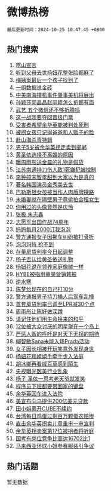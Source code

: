 # 微博热榜

`最后更新时间：2024-10-25 10:47:45 +0800`

## 热门搜索

1. [喀山宣言](https://m.weibo.cn/search?containerid=100103type%3D1%26t%3D10%26q%3D%23%E5%96%80%E5%B1%B1%E5%AE%A3%E8%A8%80%23&stream_entry_id=51&isnewpage=1&extparam=seat%3D1%26c_type%3D51%26stream_entry_id%3D51%26cate%3D10103%26q%3D%2523%25E5%2596%2580%25E5%25B1%25B1%25E5%25AE%25A3%25E8%25A8%2580%2523%26pos%3D0%26filter_type%3Drealtimehot%26dgr%3D0%26display_time%3D1729824464%26pre_seqid%3D172982446400701129443152)
1. [听到父母去世杨妞花整张脸都麻了](https://m.weibo.cn/search?containerid=100103type%3D1%26t%3D10%26q%3D%23%E5%90%AC%E5%88%B0%E7%88%B6%E6%AF%8D%E5%8E%BB%E4%B8%96%E6%9D%A8%E5%A6%9E%E8%8A%B1%E6%95%B4%E5%BC%A0%E8%84%B8%E9%83%BD%E9%BA%BB%E4%BA%86%23&stream_entry_id=31&isnewpage=1&extparam=seat%3D1%26c_type%3D31%26cate%3D5001%26pos%3D0%26band_rank%3D1%26lcate%3D5001%26realpos%3D1%26flag%3D1%26filter_type%3Drealtimehot%26stream_entry_id%3D31%26q%3D%2523%25E5%2590%25AC%25E5%2588%25B0%25E7%2588%25B6%25E6%25AF%258D%25E5%258E%25BB%25E4%25B8%2596%25E6%259D%25A8%25E5%25A6%259E%25E8%258A%25B1%25E6%2595%25B4%25E5%25BC%25A0%25E8%2584%25B8%25E9%2583%25BD%25E9%25BA%25BB%25E4%25BA%2586%2523%26dgr%3D0%26display_time%3D1729824464%26pre_seqid%3D172982446400701129443152)
1. [梅姨案最后一个孩子找到了](https://m.weibo.cn/search?containerid=100103type%3D1%26t%3D10%26q%3D%23%E6%A2%85%E5%A7%A8%E6%A1%88%E6%9C%80%E5%90%8E%E4%B8%80%E4%B8%AA%E5%AD%A9%E5%AD%90%E6%89%BE%E5%88%B0%E4%BA%86%23&stream_entry_id=31&isnewpage=1&extparam=seat%3D1%26c_type%3D31%26cate%3D5001%26pos%3D1%26band_rank%3D2%26lcate%3D5001%26realpos%3D2%26flag%3D1%26filter_type%3Drealtimehot%26stream_entry_id%3D31%26q%3D%2523%25E6%25A2%2585%25E5%25A7%25A8%25E6%25A1%2588%25E6%259C%2580%25E5%2590%258E%25E4%25B8%2580%25E4%25B8%25AA%25E5%25AD%25A9%25E5%25AD%2590%25E6%2589%25BE%25E5%2588%25B0%25E4%25BA%2586%2523%26dgr%3D0%26display_time%3D1729824464%26pre_seqid%3D172982446400701129443152)
1. [一组数据说金砖](https://m.weibo.cn/search?containerid=100103type%3D1%26t%3D10%26q%3D%23%E4%B8%80%E7%BB%84%E6%95%B0%E6%8D%AE%E8%AF%B4%E9%87%91%E7%A0%96%23&stream_entry_id=31&isnewpage=1&extparam=seat%3D1%26c_type%3D31%26cate%3D5001%26pos%3D2%26band_rank%3D3%26lcate%3D5001%26realpos%3D3%26flag%3D0%26filter_type%3Drealtimehot%26stream_entry_id%3D31%26q%3D%2523%25E4%25B8%2580%25E7%25BB%2584%25E6%2595%25B0%25E6%258D%25AE%25E8%25AF%25B4%25E9%2587%2591%25E7%25A0%2596%2523%26dgr%3D0%26display_time%3D1729824464%26pre_seqid%3D172982446400701129443152)
1. [中美南海撞机事件肇事美机将展出](https://m.weibo.cn/search?containerid=100103type%3D1%26t%3D10%26q%3D%23%E4%B8%AD%E7%BE%8E%E5%8D%97%E6%B5%B7%E6%92%9E%E6%9C%BA%E4%BA%8B%E4%BB%B6%E8%82%87%E4%BA%8B%E7%BE%8E%E6%9C%BA%E5%B0%86%E5%B1%95%E5%87%BA%23&stream_entry_id=31&isnewpage=1&extparam=seat%3D1%26c_type%3D31%26cate%3D5001%26pos%3D3%26band_rank%3D4%26lcate%3D5001%26realpos%3D4%26flag%3D1%26filter_type%3Drealtimehot%26stream_entry_id%3D31%26q%3D%2523%25E4%25B8%25AD%25E7%25BE%258E%25E5%258D%2597%25E6%25B5%25B7%25E6%2592%259E%25E6%259C%25BA%25E4%25BA%258B%25E4%25BB%25B6%25E8%2582%2587%25E4%25BA%258B%25E7%25BE%258E%25E6%259C%25BA%25E5%25B0%2586%25E5%25B1%2595%25E5%2587%25BA%2523%26dgr%3D0%26display_time%3D1729824464%26pre_seqid%3D172982446400701129443152)
1. [孙颖莎郭晶晶赵丽颖怎么折都有面](https://m.weibo.cn/search?containerid=100103type%3D1%26t%3D10%26q%3D%23%E5%AD%99%E9%A2%96%E8%8E%8E%E9%83%AD%E6%99%B6%E6%99%B6%E8%B5%B5%E4%B8%BD%E9%A2%96%E6%80%8E%E4%B9%88%E6%8A%98%E9%83%BD%E6%9C%89%E9%9D%A2%23&stream_entry_id=31&isnewpage=1&extparam=seat%3D1%26c_type%3D31%26cate%3D5001%26pos%3D4%26band_rank%3D5%26lcate%3D5001%26realpos%3D5%26flag%3D0%26filter_type%3Drealtimehot%26stream_entry_id%3D31%26q%3D%2523%25E5%25AD%2599%25E9%25A2%2596%25E8%258E%258E%25E9%2583%25AD%25E6%2599%25B6%25E6%2599%25B6%25E8%25B5%25B5%25E4%25B8%25BD%25E9%25A2%2596%25E6%2580%258E%25E4%25B9%2588%25E6%258A%2598%25E9%2583%25BD%25E6%259C%2589%25E9%259D%25A2%2523%26dgr%3D0%26display_time%3D1729824464%26pre_seqid%3D172982446400701129443152)
1. [武艺 五个微信还不够折腾吗](https://m.weibo.cn/search?containerid=100103type%3D1%26t%3D10%26q%3D%E6%AD%A6%E8%89%BA+%E4%BA%94%E4%B8%AA%E5%BE%AE%E4%BF%A1%E8%BF%98%E4%B8%8D%E5%A4%9F%E6%8A%98%E8%85%BE%E5%90%97&stream_entry_id=31&isnewpage=1&extparam=seat%3D1%26c_type%3D31%26cate%3D5001%26pos%3D5%26band_rank%3D6%26lcate%3D5001%26realpos%3D6%26flag%3D2%26filter_type%3Drealtimehot%26stream_entry_id%3D31%26q%3D%25E6%25AD%25A6%25E8%2589%25BA%2520%25E4%25BA%2594%25E4%25B8%25AA%25E5%25BE%25AE%25E4%25BF%25A1%25E8%25BF%2598%25E4%25B8%258D%25E5%25A4%259F%25E6%258A%2598%25E8%2585%25BE%25E5%2590%2597%26dgr%3D0%26display_time%3D1729824464%26pre_seqid%3D172982446400701129443152)
1. [这一战我要夺回晋级门票](https://m.weibo.cn/search?containerid=100103type%3D1%26t%3D10%26q%3D%23%E8%BF%99%E4%B8%80%E6%88%98%E6%88%91%E8%A6%81%E5%A4%BA%E5%9B%9E%E6%99%8B%E7%BA%A7%E9%97%A8%E7%A5%A8%23&stream_entry_id=31&isnewpage=1&extparam=seat%3D1%26c_type%3D31%26adid%3D260438%26cate%3D5001%26pos%3D6%26band_rank%3D7%26lcate%3D5001%26is_ad_pos%3D1%26stream_entry_id%3D31%26filter_type%3Drealtimehot%26q%3D%2523%25E8%25BF%2599%25E4%25B8%2580%25E6%2588%2598%25E6%2588%2591%25E8%25A6%2581%25E5%25A4%25BA%25E5%259B%259E%25E6%2599%258B%25E7%25BA%25A7%25E9%2597%25A8%25E7%25A5%25A8%2523%26dgr%3D0%26display_time%3D1729824464%26pre_seqid%3D172982446400701129443152)
1. [受害者希望余华英能被判处死刑](https://m.weibo.cn/search?containerid=100103type%3D1%26t%3D10%26q%3D%23%E5%8F%97%E5%AE%B3%E8%80%85%E5%B8%8C%E6%9C%9B%E4%BD%99%E5%8D%8E%E8%8B%B1%E8%83%BD%E8%A2%AB%E5%88%A4%E5%A4%84%E6%AD%BB%E5%88%91%23&stream_entry_id=31&isnewpage=1&extparam=seat%3D1%26c_type%3D31%26cate%3D5001%26pos%3D7%26band_rank%3D7%26lcate%3D5001%26realpos%3D7%26flag%3D1%26filter_type%3Drealtimehot%26stream_entry_id%3D31%26q%3D%2523%25E5%258F%2597%25E5%25AE%25B3%25E8%2580%2585%25E5%25B8%258C%25E6%259C%259B%25E4%25BD%2599%25E5%258D%258E%25E8%258B%25B1%25E8%2583%25BD%25E8%25A2%25AB%25E5%2588%25A4%25E5%25A4%2584%25E6%25AD%25BB%25E5%2588%2591%2523%26dgr%3D0%26display_time%3D1729824464%26pre_seqid%3D172982446400701129443152)
1. [被拐女孩只记得爸爸和人贩子的脸](https://m.weibo.cn/search?containerid=100103type%3D1%26t%3D10%26q%3D%23%E8%A2%AB%E6%8B%90%E5%A5%B3%E5%AD%A9%E5%8F%AA%E8%AE%B0%E5%BE%97%E7%88%B8%E7%88%B8%E5%92%8C%E4%BA%BA%E8%B4%A9%E5%AD%90%E7%9A%84%E8%84%B8%23&stream_entry_id=31&isnewpage=1&extparam=seat%3D1%26c_type%3D31%26cate%3D5001%26pos%3D8%26band_rank%3D8%26lcate%3D5001%26realpos%3D8%26flag%3D1%26filter_type%3Drealtimehot%26stream_entry_id%3D31%26q%3D%2523%25E8%25A2%25AB%25E6%258B%2590%25E5%25A5%25B3%25E5%25AD%25A9%25E5%258F%25AA%25E8%25AE%25B0%25E5%25BE%2597%25E7%2588%25B8%25E7%2588%25B8%25E5%2592%258C%25E4%25BA%25BA%25E8%25B4%25A9%25E5%25AD%2590%25E7%259A%2584%25E8%2584%25B8%2523%26dgr%3D0%26display_time%3D1729824464%26pre_seqid%3D172982446400701129443152)
1. [赴山海杀青特辑](https://m.weibo.cn/search?containerid=100103type%3D1%26t%3D10%26q%3D%23%E8%B5%B4%E5%B1%B1%E6%B5%B7%E6%9D%80%E9%9D%92%E7%89%B9%E8%BE%91%23&stream_entry_id=31&isnewpage=1&extparam=seat%3D1%26c_type%3D31%26cate%3D5001%26pos%3D9%26band_rank%3D9%26lcate%3D5001%26realpos%3D9%26flag%3D1%26filter_type%3Drealtimehot%26stream_entry_id%3D31%26q%3D%2523%25E8%25B5%25B4%25E5%25B1%25B1%25E6%25B5%25B7%25E6%259D%2580%25E9%259D%2592%25E7%2589%25B9%25E8%25BE%2591%2523%26dgr%3D0%26display_time%3D1729824464%26pre_seqid%3D172982446400701129443152)
1. [男子5岁被余华英拐走卖到邯郸](https://m.weibo.cn/search?containerid=100103type%3D1%26t%3D10%26q%3D%23%E7%94%B7%E5%AD%905%E5%B2%81%E8%A2%AB%E4%BD%99%E5%8D%8E%E8%8B%B1%E6%8B%90%E8%B5%B0%E5%8D%96%E5%88%B0%E9%82%AF%E9%83%B8%23&stream_entry_id=31&isnewpage=1&extparam=seat%3D1%26c_type%3D31%26cate%3D5001%26pos%3D10%26band_rank%3D10%26lcate%3D5001%26realpos%3D10%26flag%3D1%26filter_type%3Drealtimehot%26stream_entry_id%3D31%26q%3D%2523%25E7%2594%25B7%25E5%25AD%25905%25E5%25B2%2581%25E8%25A2%25AB%25E4%25BD%2599%25E5%258D%258E%25E8%258B%25B1%25E6%258B%2590%25E8%25B5%25B0%25E5%258D%2596%25E5%2588%25B0%25E9%2582%25AF%25E9%2583%25B8%2523%26dgr%3D0%26display_time%3D1729824464%26pre_seqid%3D172982446400701129443152)
1. [黄圣依选择不离婚的原因](https://m.weibo.cn/search?containerid=100103type%3D1%26t%3D10%26q%3D%23%E9%BB%84%E5%9C%A3%E4%BE%9D%E9%80%89%E6%8B%A9%E4%B8%8D%E7%A6%BB%E5%A9%9A%E7%9A%84%E5%8E%9F%E5%9B%A0%23&stream_entry_id=31&isnewpage=1&extparam=seat%3D1%26c_type%3D31%26cate%3D5001%26pos%3D11%26band_rank%3D11%26lcate%3D5001%26realpos%3D11%26flag%3D2%26filter_type%3Drealtimehot%26stream_entry_id%3D31%26q%3D%2523%25E9%25BB%2584%25E5%259C%25A3%25E4%25BE%259D%25E9%2580%2589%25E6%258B%25A9%25E4%25B8%258D%25E7%25A6%25BB%25E5%25A9%259A%25E7%259A%2584%25E5%258E%259F%25E5%259B%25A0%2523%26dgr%3D0%26display_time%3D1729824464%26pre_seqid%3D172982446400701129443152)
1. [曝周雨彤送金晨的礼物是假货](https://m.weibo.cn/search?containerid=100103type%3D1%26t%3D10%26q%3D%23%E6%9B%9D%E5%91%A8%E9%9B%A8%E5%BD%A4%E9%80%81%E9%87%91%E6%99%A8%E7%9A%84%E7%A4%BC%E7%89%A9%E6%98%AF%E5%81%87%E8%B4%A7%23&stream_entry_id=31&isnewpage=1&extparam=seat%3D1%26c_type%3D31%26cate%3D5001%26pos%3D12%26band_rank%3D12%26lcate%3D5001%26realpos%3D12%26flag%3D2%26filter_type%3Drealtimehot%26stream_entry_id%3D31%26q%3D%2523%25E6%259B%259D%25E5%2591%25A8%25E9%259B%25A8%25E5%25BD%25A4%25E9%2580%2581%25E9%2587%2591%25E6%2599%25A8%25E7%259A%2584%25E7%25A4%25BC%25E7%2589%25A9%25E6%2598%25AF%25E5%2581%2587%25E8%25B4%25A7%2523%26dgr%3D0%26display_time%3D1729824464%26pre_seqid%3D172982446400701129443152)
1. [江苏南通持刀伤人致1死嫌犯被控制](https://m.weibo.cn/search?containerid=100103type%3D1%26t%3D10%26q%3D%23%E6%B1%9F%E8%8B%8F%E5%8D%97%E9%80%9A%E6%8C%81%E5%88%80%E4%BC%A4%E4%BA%BA%E8%87%B41%E6%AD%BB%E5%AB%8C%E7%8A%AF%E8%A2%AB%E6%8E%A7%E5%88%B6%23&stream_entry_id=31&isnewpage=1&extparam=seat%3D1%26c_type%3D31%26cate%3D5001%26pos%3D13%26band_rank%3D13%26lcate%3D5001%26realpos%3D13%26flag%3D0%26filter_type%3Drealtimehot%26stream_entry_id%3D31%26q%3D%2523%25E6%25B1%259F%25E8%258B%258F%25E5%258D%2597%25E9%2580%259A%25E6%258C%2581%25E5%2588%2580%25E4%25BC%25A4%25E4%25BA%25BA%25E8%2587%25B41%25E6%25AD%25BB%25E5%25AB%258C%25E7%258A%25AF%25E8%25A2%25AB%25E6%258E%25A7%25E5%2588%25B6%2523%26dgr%3D0%26display_time%3D1729824464%26pre_seqid%3D172982446400701129443152)
1. [李钟硕宋智孝甜到大家以为是真的](https://m.weibo.cn/search?containerid=100103type%3D1%26t%3D10%26q%3D%E6%9D%8E%E9%92%9F%E7%A1%95%E5%AE%8B%E6%99%BA%E5%AD%9D%E7%94%9C%E5%88%B0%E5%A4%A7%E5%AE%B6%E4%BB%A5%E4%B8%BA%E6%98%AF%E7%9C%9F%E7%9A%84&stream_entry_id=31&isnewpage=1&extparam=seat%3D1%26c_type%3D31%26cate%3D5001%26pos%3D14%26band_rank%3D14%26lcate%3D5001%26realpos%3D14%26flag%3D1%26filter_type%3Drealtimehot%26stream_entry_id%3D31%26q%3D%25E6%259D%258E%25E9%2592%259F%25E7%25A1%2595%25E5%25AE%258B%25E6%2599%25BA%25E5%25AD%259D%25E7%2594%259C%25E5%2588%25B0%25E5%25A4%25A7%25E5%25AE%25B6%25E4%25BB%25A5%25E4%25B8%25BA%25E6%2598%25AF%25E7%259C%259F%25E7%259A%2584%26dgr%3D0%26display_time%3D1729824464%26pre_seqid%3D172982446400701129443152)
1. [著名韩国演员金秀美去世](https://m.weibo.cn/search?containerid=100103type%3D1%26t%3D10%26q%3D%23%E8%91%97%E5%90%8D%E9%9F%A9%E5%9B%BD%E6%BC%94%E5%91%98%E9%87%91%E7%A7%80%E7%BE%8E%E5%8E%BB%E4%B8%96%23&stream_entry_id=31&isnewpage=1&extparam=seat%3D1%26c_type%3D31%26cate%3D5001%26pos%3D15%26band_rank%3D15%26lcate%3D5001%26realpos%3D15%26flag%3D1%26filter_type%3Drealtimehot%26stream_entry_id%3D31%26q%3D%2523%25E8%2591%2597%25E5%2590%258D%25E9%259F%25A9%25E5%259B%25BD%25E6%25BC%2594%25E5%2591%2598%25E9%2587%2591%25E7%25A7%2580%25E7%25BE%258E%25E5%258E%25BB%25E4%25B8%2596%2523%26dgr%3D0%26display_time%3D1729824464%26pre_seqid%3D172982446400701129443152)
1. [巴勒斯坦女孩被当作人肉盾牌探路](https://m.weibo.cn/search?containerid=100103type%3D1%26t%3D10%26q%3D%23%E5%B7%B4%E5%8B%92%E6%96%AF%E5%9D%A6%E5%A5%B3%E5%AD%A9%E8%A2%AB%E5%BD%93%E4%BD%9C%E4%BA%BA%E8%82%89%E7%9B%BE%E7%89%8C%E6%8E%A2%E8%B7%AF%23&stream_entry_id=31&isnewpage=1&extparam=seat%3D1%26c_type%3D31%26cate%3D5001%26pos%3D16%26band_rank%3D16%26lcate%3D5001%26realpos%3D16%26flag%3D0%26filter_type%3Drealtimehot%26stream_entry_id%3D31%26q%3D%2523%25E5%25B7%25B4%25E5%258B%2592%25E6%2596%25AF%25E5%259D%25A6%25E5%25A5%25B3%25E5%25AD%25A9%25E8%25A2%25AB%25E5%25BD%2593%25E4%25BD%259C%25E4%25BA%25BA%25E8%2582%2589%25E7%259B%25BE%25E7%2589%258C%25E6%258E%25A2%25E8%25B7%25AF%2523%26dgr%3D0%26display_time%3D1729824464%26pre_seqid%3D172982446400701129443152)
1. [未婚妻就在隔壁男子竟偷拍合租女生](https://m.weibo.cn/search?containerid=100103type%3D1%26t%3D10%26q%3D%23%E6%9C%AA%E5%A9%9A%E5%A6%BB%E5%B0%B1%E5%9C%A8%E9%9A%94%E5%A3%81%E7%94%B7%E5%AD%90%E7%AB%9F%E5%81%B7%E6%8B%8D%E5%90%88%E7%A7%9F%E5%A5%B3%E7%94%9F%23&stream_entry_id=31&isnewpage=1&extparam=seat%3D1%26c_type%3D31%26cate%3D5001%26pos%3D17%26band_rank%3D17%26lcate%3D5001%26realpos%3D17%26flag%3D1%26filter_type%3Drealtimehot%26stream_entry_id%3D31%26q%3D%2523%25E6%259C%25AA%25E5%25A9%259A%25E5%25A6%25BB%25E5%25B0%25B1%25E5%259C%25A8%25E9%259A%2594%25E5%25A3%2581%25E7%2594%25B7%25E5%25AD%2590%25E7%25AB%259F%25E5%2581%25B7%25E6%258B%258D%25E5%2590%2588%25E7%25A7%259F%25E5%25A5%25B3%25E7%2594%259F%2523%26dgr%3D0%26display_time%3D1729824464%26pre_seqid%3D172982446400701129443152)
1. [你用过的头像竟然是庆怜](https://m.weibo.cn/search?containerid=100103type%3D1%26t%3D10%26q%3D%E4%BD%A0%E7%94%A8%E8%BF%87%E7%9A%84%E5%A4%B4%E5%83%8F%E7%AB%9F%E7%84%B6%E6%98%AF%E5%BA%86%E6%80%9C&stream_entry_id=31&isnewpage=1&extparam=seat%3D1%26c_type%3D31%26cate%3D5001%26pos%3D18%26band_rank%3D18%26lcate%3D5001%26realpos%3D18%26flag%3D2%26filter_type%3Drealtimehot%26stream_entry_id%3D31%26q%3D%25E4%25BD%25A0%25E7%2594%25A8%25E8%25BF%2587%25E7%259A%2584%25E5%25A4%25B4%25E5%2583%258F%25E7%25AB%259F%25E7%2584%25B6%25E6%2598%25AF%25E5%25BA%2586%25E6%2580%259C%26dgr%3D0%26display_time%3D1729824464%26pre_seqid%3D172982446400701129443152)
1. [张极 朱志鑫](https://m.weibo.cn/search?containerid=100103type%3D1%26t%3D10%26q%3D%E5%BC%A0%E6%9E%81+%E6%9C%B1%E5%BF%97%E9%91%AB&stream_entry_id=31&isnewpage=1&extparam=seat%3D1%26c_type%3D31%26cate%3D5001%26pos%3D19%26band_rank%3D19%26lcate%3D5001%26realpos%3D19%26flag%3D0%26filter_type%3Drealtimehot%26stream_entry_id%3D31%26q%3D%25E5%25BC%25A0%25E6%259E%2581%2520%25E6%259C%25B1%25E5%25BF%2597%25E9%2591%25AB%26dgr%3D0%26display_time%3D1729824464%26pre_seqid%3D172982446400701129443152)
1. [志愿军出国作战74周年](https://m.weibo.cn/search?containerid=100103type%3D1%26t%3D10%26q%3D%23%E5%BF%97%E6%84%BF%E5%86%9B%E5%87%BA%E5%9B%BD%E4%BD%9C%E6%88%9874%E5%91%A8%E5%B9%B4%23&stream_entry_id=31&isnewpage=1&extparam=seat%3D1%26c_type%3D31%26cate%3D5001%26pos%3D20%26band_rank%3D20%26lcate%3D5001%26realpos%3D20%26flag%3D0%26filter_type%3Drealtimehot%26stream_entry_id%3D31%26q%3D%2523%25E5%25BF%2597%25E6%2584%25BF%25E5%2586%259B%25E5%2587%25BA%25E5%259B%25BD%25E4%25BD%259C%25E6%2588%259874%25E5%2591%25A8%25E5%25B9%25B4%2523%26dgr%3D0%26display_time%3D1729824464%26pre_seqid%3D172982446400701129443152)
1. [妈妈每月2000订我泡泡](https://m.weibo.cn/search?containerid=100103type%3D1%26t%3D10%26q%3D%23%E5%A6%88%E5%A6%88%E6%AF%8F%E6%9C%882000%E8%AE%A2%E6%88%91%E6%B3%A1%E6%B3%A1%23&stream_entry_id=31&isnewpage=1&extparam=seat%3D1%26c_type%3D31%26cate%3D5001%26pos%3D21%26band_rank%3D21%26lcate%3D5001%26realpos%3D21%26flag%3D1%26filter_type%3Drealtimehot%26stream_entry_id%3D31%26q%3D%2523%25E5%25A6%2588%25E5%25A6%2588%25E6%25AF%258F%25E6%259C%25882000%25E8%25AE%25A2%25E6%2588%2591%25E6%25B3%25A1%25E6%25B3%25A1%2523%26dgr%3D0%26display_time%3D1729824464%26pre_seqid%3D172982446400701129443152)
1. [警方通报女子因挪车纠纷被打骨折](https://m.weibo.cn/search?containerid=100103type%3D1%26t%3D10%26q%3D%23%E8%AD%A6%E6%96%B9%E9%80%9A%E6%8A%A5%E5%A5%B3%E5%AD%90%E5%9B%A0%E6%8C%AA%E8%BD%A6%E7%BA%A0%E7%BA%B7%E8%A2%AB%E6%89%93%E9%AA%A8%E6%8A%98%23&stream_entry_id=31&isnewpage=1&extparam=seat%3D1%26c_type%3D31%26cate%3D5001%26pos%3D22%26band_rank%3D22%26lcate%3D5001%26realpos%3D22%26flag%3D0%26filter_type%3Drealtimehot%26stream_entry_id%3D31%26q%3D%2523%25E8%25AD%25A6%25E6%2596%25B9%25E9%2580%259A%25E6%258A%25A5%25E5%25A5%25B3%25E5%25AD%2590%25E5%259B%25A0%25E6%258C%25AA%25E8%25BD%25A6%25E7%25BA%25A0%25E7%25BA%25B7%25E8%25A2%25AB%25E6%2589%2593%25E9%25AA%25A8%25E6%258A%2598%2523%26dgr%3D0%26display_time%3D1729824464%26pre_seqid%3D172982446400701129443152)
1. [泡泡玛特 抢不到](https://m.weibo.cn/search?containerid=100103type%3D1%26t%3D10%26q%3D%E6%B3%A1%E6%B3%A1%E7%8E%9B%E7%89%B9+%E6%8A%A2%E4%B8%8D%E5%88%B0&stream_entry_id=31&isnewpage=1&extparam=seat%3D1%26c_type%3D31%26cate%3D5001%26pos%3D23%26band_rank%3D23%26lcate%3D5001%26realpos%3D23%26flag%3D0%26filter_type%3Drealtimehot%26stream_entry_id%3D31%26q%3D%25E6%25B3%25A1%25E6%25B3%25A1%25E7%258E%259B%25E7%2589%25B9%2520%25E6%258A%25A2%25E4%25B8%258D%25E5%2588%25B0%26dgr%3D0%26display_time%3D1729824464%26pre_seqid%3D172982446400701129443152)
1. [存量房贷利率今日起调整](https://m.weibo.cn/search?containerid=100103type%3D1%26t%3D10%26q%3D%23%E5%AD%98%E9%87%8F%E6%88%BF%E8%B4%B7%E5%88%A9%E7%8E%87%E4%BB%8A%E6%97%A5%E8%B5%B7%E8%B0%83%E6%95%B4%23&stream_entry_id=31&isnewpage=1&extparam=seat%3D1%26c_type%3D31%26cate%3D5001%26pos%3D24%26band_rank%3D24%26lcate%3D5001%26realpos%3D24%26flag%3D0%26filter_type%3Drealtimehot%26stream_entry_id%3D31%26q%3D%2523%25E5%25AD%2598%25E9%2587%258F%25E6%2588%25BF%25E8%25B4%25B7%25E5%2588%25A9%25E7%258E%2587%25E4%25BB%258A%25E6%2597%25A5%25E8%25B5%25B7%25E8%25B0%2583%25E6%2595%25B4%2523%26dgr%3D0%26display_time%3D1729824464%26pre_seqid%3D172982446400701129443152)
1. [杨子否认给黄圣依送礼物](https://m.weibo.cn/search?containerid=100103type%3D1%26t%3D10%26q%3D%23%E6%9D%A8%E5%AD%90%E5%90%A6%E8%AE%A4%E7%BB%99%E9%BB%84%E5%9C%A3%E4%BE%9D%E9%80%81%E7%A4%BC%E7%89%A9%23&stream_entry_id=31&isnewpage=1&extparam=seat%3D1%26c_type%3D31%26cate%3D5001%26pos%3D25%26band_rank%3D25%26lcate%3D5001%26realpos%3D25%26flag%3D1%26filter_type%3Drealtimehot%26stream_entry_id%3D31%26q%3D%2523%25E6%259D%25A8%25E5%25AD%2590%25E5%2590%25A6%25E8%25AE%25A4%25E7%25BB%2599%25E9%25BB%2584%25E5%259C%25A3%25E4%25BE%259D%25E9%2580%2581%25E7%25A4%25BC%25E7%2589%25A9%2523%26dgr%3D0%26display_time%3D1729824464%26pre_seqid%3D172982446400701129443152)
1. [杨妞花说在领养家庭像贼一样](https://m.weibo.cn/search?containerid=100103type%3D1%26t%3D10%26q%3D%23%E6%9D%A8%E5%A6%9E%E8%8A%B1%E8%AF%B4%E5%9C%A8%E9%A2%86%E5%85%BB%E5%AE%B6%E5%BA%AD%E5%83%8F%E8%B4%BC%E4%B8%80%E6%A0%B7%23&stream_entry_id=31&isnewpage=1&extparam=seat%3D1%26c_type%3D31%26cate%3D5001%26pos%3D26%26band_rank%3D26%26lcate%3D5001%26realpos%3D26%26flag%3D0%26filter_type%3Drealtimehot%26stream_entry_id%3D31%26q%3D%2523%25E6%259D%25A8%25E5%25A6%259E%25E8%258A%25B1%25E8%25AF%25B4%25E5%259C%25A8%25E9%25A2%2586%25E5%2585%25BB%25E5%25AE%25B6%25E5%25BA%25AD%25E5%2583%258F%25E8%25B4%25BC%25E4%25B8%2580%25E6%25A0%25B7%2523%26dgr%3D0%26display_time%3D1729824464%26pre_seqid%3D172982446400701129443152)
1. [HYBE被指用章昊营销韩振](https://m.weibo.cn/search?containerid=100103type%3D1%26t%3D10%26q%3D%23HYBE%E8%A2%AB%E6%8C%87%E7%94%A8%E7%AB%A0%E6%98%8A%E8%90%A5%E9%94%80%E9%9F%A9%E6%8C%AF%23&stream_entry_id=31&isnewpage=1&extparam=seat%3D1%26c_type%3D31%26cate%3D5001%26pos%3D27%26band_rank%3D27%26lcate%3D5001%26realpos%3D27%26flag%3D1%26filter_type%3Drealtimehot%26stream_entry_id%3D31%26q%3D%2523HYBE%25E8%25A2%25AB%25E6%258C%2587%25E7%2594%25A8%25E7%25AB%25A0%25E6%2598%258A%25E8%2590%25A5%25E9%2594%2580%25E9%259F%25A9%25E6%258C%25AF%2523%26dgr%3D0%26display_time%3D1729824464%26pre_seqid%3D172982446400701129443152)
1. [逆水寒](https://m.weibo.cn/search?containerid=100103type%3D1%26t%3D10%26q%3D%E9%80%86%E6%B0%B4%E5%AF%92&stream_entry_id=31&isnewpage=1&extparam=seat%3D1%26c_type%3D31%26cate%3D5001%26pos%3D28%26band_rank%3D28%26lcate%3D5001%26realpos%3D28%26flag%3D1%26filter_type%3Drealtimehot%26stream_entry_id%3D31%26q%3D%25E9%2580%2586%25E6%25B0%25B4%25E5%25AF%2592%26dgr%3D0%26display_time%3D1729824464%26pre_seqid%3D172982446400701129443152)
1. [陈梦给现在的自己打10分](https://m.weibo.cn/search?containerid=100103type%3D1%26t%3D10%26q%3D%23%E9%99%88%E6%A2%A6%E7%BB%99%E7%8E%B0%E5%9C%A8%E7%9A%84%E8%87%AA%E5%B7%B1%E6%89%9310%E5%88%86%23&stream_entry_id=31&isnewpage=1&extparam=seat%3D1%26c_type%3D31%26cate%3D5001%26pos%3D29%26band_rank%3D29%26lcate%3D5001%26realpos%3D29%26flag%3D1%26filter_type%3Drealtimehot%26stream_entry_id%3D31%26q%3D%2523%25E9%2599%2588%25E6%25A2%25A6%25E7%25BB%2599%25E7%258E%25B0%25E5%259C%25A8%25E7%259A%2584%25E8%2587%25AA%25E5%25B7%25B1%25E6%2589%259310%25E5%2588%2586%2523%26dgr%3D0%26display_time%3D1729824464%26pre_seqid%3D172982446400701129443152)
1. [警方通报男子持刀捅人后驾车乱撞](https://m.weibo.cn/search?containerid=100103type%3D1%26t%3D10%26q%3D%23%E8%AD%A6%E6%96%B9%E9%80%9A%E6%8A%A5%E7%94%B7%E5%AD%90%E6%8C%81%E5%88%80%E6%8D%85%E4%BA%BA%E5%90%8E%E9%A9%BE%E8%BD%A6%E4%B9%B1%E6%92%9E%23&stream_entry_id=31&isnewpage=1&extparam=seat%3D1%26c_type%3D31%26cate%3D5001%26pos%3D30%26band_rank%3D30%26lcate%3D5001%26realpos%3D30%26flag%3D0%26filter_type%3Drealtimehot%26stream_entry_id%3D31%26q%3D%2523%25E8%25AD%25A6%25E6%2596%25B9%25E9%2580%259A%25E6%258A%25A5%25E7%2594%25B7%25E5%25AD%2590%25E6%258C%2581%25E5%2588%2580%25E6%258D%2585%25E4%25BA%25BA%25E5%2590%258E%25E9%25A9%25BE%25E8%25BD%25A6%25E4%25B9%25B1%25E6%2592%259E%2523%26dgr%3D0%26display_time%3D1729824464%26pre_seqid%3D172982446400701129443152)
1. [首套房贷利率已调至LPR减30个点](https://m.weibo.cn/search?containerid=100103type%3D1%26t%3D10%26q%3D%23%E9%A6%96%E5%A5%97%E6%88%BF%E8%B4%B7%E5%88%A9%E7%8E%87%E5%B7%B2%E8%B0%83%E8%87%B3LPR%E5%87%8F30%E4%B8%AA%E7%82%B9%23&stream_entry_id=31&isnewpage=1&extparam=seat%3D1%26c_type%3D31%26cate%3D5001%26pos%3D31%26band_rank%3D31%26lcate%3D5001%26realpos%3D31%26flag%3D1%26filter_type%3Drealtimehot%26stream_entry_id%3D31%26q%3D%2523%25E9%25A6%2596%25E5%25A5%2597%25E6%2588%25BF%25E8%25B4%25B7%25E5%2588%25A9%25E7%258E%2587%25E5%25B7%25B2%25E8%25B0%2583%25E8%2587%25B3LPR%25E5%2587%258F30%25E4%25B8%25AA%25E7%2582%25B9%2523%26dgr%3D0%26display_time%3D1729824464%26pre_seqid%3D172982446400701129443152)
1. [周雨彤让陈好做深蹲](https://m.weibo.cn/search?containerid=100103type%3D1%26t%3D10%26q%3D%23%E5%91%A8%E9%9B%A8%E5%BD%A4%E8%AE%A9%E9%99%88%E5%A5%BD%E5%81%9A%E6%B7%B1%E8%B9%B2%23&stream_entry_id=31&isnewpage=1&extparam=seat%3D1%26c_type%3D31%26cate%3D5001%26pos%3D32%26band_rank%3D32%26lcate%3D5001%26realpos%3D32%26flag%3D0%26filter_type%3Drealtimehot%26stream_entry_id%3D31%26q%3D%2523%25E5%2591%25A8%25E9%259B%25A8%25E5%25BD%25A4%25E8%25AE%25A9%25E9%2599%2588%25E5%25A5%25BD%25E5%2581%259A%25E6%25B7%25B1%25E8%25B9%25B2%2523%26dgr%3D0%26display_time%3D1729824464%26pre_seqid%3D172982446400701129443152)
1. [请记住他们用生命换来的和平](https://m.weibo.cn/search?containerid=100103type%3D1%26t%3D10%26q%3D%23%E8%AF%B7%E8%AE%B0%E4%BD%8F%E4%BB%96%E4%BB%AC%E7%94%A8%E7%94%9F%E5%91%BD%E6%8D%A2%E6%9D%A5%E7%9A%84%E5%92%8C%E5%B9%B3%23&stream_entry_id=31&isnewpage=1&extparam=seat%3D1%26c_type%3D31%26cate%3D5001%26pos%3D33%26band_rank%3D33%26lcate%3D5001%26realpos%3D33%26flag%3D1%26filter_type%3Drealtimehot%26stream_entry_id%3D31%26q%3D%2523%25E8%25AF%25B7%25E8%25AE%25B0%25E4%25BD%258F%25E4%25BB%2596%25E4%25BB%25AC%25E7%2594%25A8%25E7%2594%259F%25E5%2591%25BD%25E6%258D%25A2%25E6%259D%25A5%25E7%259A%2584%25E5%2592%258C%25E5%25B9%25B3%2523%26dgr%3D0%26display_time%3D1729824464%26pre_seqid%3D172982446400701129443152)
1. [12位被大众讨厌的明星聚在一个岛上](https://m.weibo.cn/search?containerid=100103type%3D1%26t%3D10%26q%3D%2312%E4%BD%8D%E8%A2%AB%E5%A4%A7%E4%BC%97%E8%AE%A8%E5%8E%8C%E7%9A%84%E6%98%8E%E6%98%9F%E8%81%9A%E5%9C%A8%E4%B8%80%E4%B8%AA%E5%B2%9B%E4%B8%8A%23&stream_entry_id=31&isnewpage=1&extparam=seat%3D1%26c_type%3D31%26cate%3D5001%26pos%3D34%26band_rank%3D34%26lcate%3D5001%26realpos%3D34%26flag%3D0%26filter_type%3Drealtimehot%26stream_entry_id%3D31%26q%3D%252312%25E4%25BD%258D%25E8%25A2%25AB%25E5%25A4%25A7%25E4%25BC%2597%25E8%25AE%25A8%25E5%258E%258C%25E7%259A%2584%25E6%2598%258E%25E6%2598%259F%25E8%2581%259A%25E5%259C%25A8%25E4%25B8%2580%25E4%25B8%25AA%25E5%25B2%259B%25E4%25B8%258A%2523%26dgr%3D0%26display_time%3D1729824464%26pre_seqid%3D172982446400701129443152)
1. [严惩人贩的呼吁是对天下无拐的期待](https://m.weibo.cn/search?containerid=100103type%3D1%26t%3D10%26q%3D%23%E4%B8%A5%E6%83%A9%E4%BA%BA%E8%B4%A9%E7%9A%84%E5%91%BC%E5%90%81%E6%98%AF%E5%AF%B9%E5%A4%A9%E4%B8%8B%E6%97%A0%E6%8B%90%E7%9A%84%E6%9C%9F%E5%BE%85%23&stream_entry_id=31&isnewpage=1&extparam=seat%3D1%26c_type%3D31%26cate%3D5001%26pos%3D35%26band_rank%3D35%26lcate%3D5001%26realpos%3D35%26flag%3D1%26filter_type%3Drealtimehot%26stream_entry_id%3D31%26q%3D%2523%25E4%25B8%25A5%25E6%2583%25A9%25E4%25BA%25BA%25E8%25B4%25A9%25E7%259A%2584%25E5%2591%25BC%25E5%2590%2581%25E6%2598%25AF%25E5%25AF%25B9%25E5%25A4%25A9%25E4%25B8%258B%25E6%2597%25A0%25E6%258B%2590%25E7%259A%2584%25E6%259C%259F%25E5%25BE%2585%2523%26dgr%3D0%26display_time%3D1729824464%26pre_seqid%3D172982446400701129443152)
1. [柳智敏Sana未能入场Prada活动](https://m.weibo.cn/search?containerid=100103type%3D1%26t%3D10%26q%3D%23%E6%9F%B3%E6%99%BA%E6%95%8FSana%E6%9C%AA%E8%83%BD%E5%85%A5%E5%9C%BAPrada%E6%B4%BB%E5%8A%A8%23&stream_entry_id=31&isnewpage=1&extparam=seat%3D1%26c_type%3D31%26cate%3D5001%26pos%3D36%26band_rank%3D36%26lcate%3D5001%26realpos%3D36%26flag%3D1%26filter_type%3Drealtimehot%26stream_entry_id%3D31%26q%3D%2523%25E6%259F%25B3%25E6%2599%25BA%25E6%2595%258FSana%25E6%259C%25AA%25E8%2583%25BD%25E5%2585%25A5%25E5%259C%25BAPrada%25E6%25B4%25BB%25E5%258A%25A8%2523%26dgr%3D0%26display_time%3D1729824464%26pre_seqid%3D172982446400701129443152)
1. [女子因长相被开玩笑意外发现身世](https://m.weibo.cn/search?containerid=100103type%3D1%26t%3D10%26q%3D%23%E5%A5%B3%E5%AD%90%E5%9B%A0%E9%95%BF%E7%9B%B8%E8%A2%AB%E5%BC%80%E7%8E%A9%E7%AC%91%E6%84%8F%E5%A4%96%E5%8F%91%E7%8E%B0%E8%BA%AB%E4%B8%96%23&stream_entry_id=31&isnewpage=1&extparam=seat%3D1%26c_type%3D31%26cate%3D5001%26pos%3D37%26band_rank%3D37%26lcate%3D5001%26realpos%3D37%26flag%3D0%26filter_type%3Drealtimehot%26stream_entry_id%3D31%26q%3D%2523%25E5%25A5%25B3%25E5%25AD%2590%25E5%259B%25A0%25E9%2595%25BF%25E7%259B%25B8%25E8%25A2%25AB%25E5%25BC%2580%25E7%258E%25A9%25E7%25AC%2591%25E6%2584%258F%25E5%25A4%2596%25E5%258F%2591%25E7%258E%25B0%25E8%25BA%25AB%25E4%25B8%2596%2523%26dgr%3D0%26display_time%3D1729824464%26pre_seqid%3D172982446400701129443152)
1. [杨妞花和姐姐手牵手步入法庭](https://m.weibo.cn/search?containerid=100103type%3D1%26t%3D10%26q%3D%23%E6%9D%A8%E5%A6%9E%E8%8A%B1%E5%92%8C%E5%A7%90%E5%A7%90%E6%89%8B%E7%89%B5%E6%89%8B%E6%AD%A5%E5%85%A5%E6%B3%95%E5%BA%AD%23&stream_entry_id=31&isnewpage=1&extparam=seat%3D1%26c_type%3D31%26cate%3D5001%26pos%3D38%26band_rank%3D38%26lcate%3D5001%26realpos%3D38%26flag%3D1%26filter_type%3Drealtimehot%26stream_entry_id%3D31%26q%3D%2523%25E6%259D%25A8%25E5%25A6%259E%25E8%258A%25B1%25E5%2592%258C%25E5%25A7%2590%25E5%25A7%2590%25E6%2589%258B%25E7%2589%25B5%25E6%2589%258B%25E6%25AD%25A5%25E5%2585%25A5%25E6%25B3%2595%25E5%25BA%25AD%2523%26dgr%3D0%26display_time%3D1729824464%26pre_seqid%3D172982446400701129443152)
1. [胡冰卿再看戚百草感到陌生](https://m.weibo.cn/search?containerid=100103type%3D1%26t%3D10%26q%3D%E8%83%A1%E5%86%B0%E5%8D%BF%E5%86%8D%E7%9C%8B%E6%88%9A%E7%99%BE%E8%8D%89%E6%84%9F%E5%88%B0%E9%99%8C%E7%94%9F&stream_entry_id=31&isnewpage=1&extparam=seat%3D1%26c_type%3D31%26cate%3D5001%26pos%3D39%26band_rank%3D39%26lcate%3D5001%26realpos%3D39%26flag%3D1%26filter_type%3Drealtimehot%26stream_entry_id%3D31%26q%3D%25E8%2583%25A1%25E5%2586%25B0%25E5%258D%25BF%25E5%2586%258D%25E7%259C%258B%25E6%2588%259A%25E7%2599%25BE%25E8%258D%2589%25E6%2584%259F%25E5%2588%25B0%25E9%2599%258C%25E7%2594%259F%26dgr%3D0%26display_time%3D1729824464%26pre_seqid%3D172982446400701129443152)
1. [央视曝光医美行业乱象](https://m.weibo.cn/search?containerid=100103type%3D1%26t%3D10%26q%3D%23%E5%A4%AE%E8%A7%86%E6%9B%9D%E5%85%89%E5%8C%BB%E7%BE%8E%E8%A1%8C%E4%B8%9A%E4%B9%B1%E8%B1%A1%23&stream_entry_id=31&isnewpage=1&extparam=seat%3D1%26c_type%3D31%26cate%3D5001%26pos%3D40%26band_rank%3D40%26lcate%3D5001%26realpos%3D40%26flag%3D0%26filter_type%3Drealtimehot%26stream_entry_id%3D31%26q%3D%2523%25E5%25A4%25AE%25E8%25A7%2586%25E6%259B%259D%25E5%2585%2589%25E5%258C%25BB%25E7%25BE%258E%25E8%25A1%258C%25E4%25B8%259A%25E4%25B9%25B1%25E8%25B1%25A1%2523%26dgr%3D0%26display_time%3D1729824464%26pre_seqid%3D172982446400701129443152)
1. [杨子 圣依一思考老天爷就发笑](https://m.weibo.cn/search?containerid=100103type%3D1%26t%3D10%26q%3D%E6%9D%A8%E5%AD%90+%E5%9C%A3%E4%BE%9D%E4%B8%80%E6%80%9D%E8%80%83%E8%80%81%E5%A4%A9%E7%88%B7%E5%B0%B1%E5%8F%91%E7%AC%91&stream_entry_id=31&isnewpage=1&extparam=seat%3D1%26c_type%3D31%26cate%3D5001%26pos%3D41%26band_rank%3D41%26lcate%3D5001%26realpos%3D41%26flag%3D0%26filter_type%3Drealtimehot%26stream_entry_id%3D31%26q%3D%25E6%259D%25A8%25E5%25AD%2590%2520%25E5%259C%25A3%25E4%25BE%259D%25E4%25B8%2580%25E6%2580%259D%25E8%2580%2583%25E8%2580%2581%25E5%25A4%25A9%25E7%2588%25B7%25E5%25B0%25B1%25E5%258F%2591%25E7%25AC%2591%26dgr%3D0%26display_time%3D1729824464%26pre_seqid%3D172982446400701129443152)
1. [程序员下班都要带回家的键盘](https://m.weibo.cn/search?containerid=100103type%3D1%26t%3D10%26q%3D%23%E7%A8%8B%E5%BA%8F%E5%91%98%E4%B8%8B%E7%8F%AD%E9%83%BD%E8%A6%81%E5%B8%A6%E5%9B%9E%E5%AE%B6%E7%9A%84%E9%94%AE%E7%9B%98%23&stream_entry_id=31&isnewpage=1&extparam=seat%3D1%26c_type%3D31%26cate%3D5001%26pos%3D42%26band_rank%3D42%26lcate%3D5001%26realpos%3D42%26flag%3D0%26filter_type%3Drealtimehot%26stream_entry_id%3D31%26q%3D%2523%25E7%25A8%258B%25E5%25BA%258F%25E5%2591%2598%25E4%25B8%258B%25E7%258F%25AD%25E9%2583%25BD%25E8%25A6%2581%25E5%25B8%25A6%25E5%259B%259E%25E5%25AE%25B6%25E7%259A%2584%25E9%2594%25AE%25E7%259B%2598%2523%26dgr%3D0%26display_time%3D1729824464%26pre_seqid%3D172982446400701129443152)
1. [余华英囚车进入法院](https://m.weibo.cn/search?containerid=100103type%3D1%26t%3D10%26q%3D%23%E4%BD%99%E5%8D%8E%E8%8B%B1%E5%9B%9A%E8%BD%A6%E8%BF%9B%E5%85%A5%E6%B3%95%E9%99%A2%23&stream_entry_id=31&isnewpage=1&extparam=seat%3D1%26c_type%3D31%26cate%3D5001%26pos%3D43%26band_rank%3D43%26lcate%3D5001%26realpos%3D43%26flag%3D0%26filter_type%3Drealtimehot%26stream_entry_id%3D31%26q%3D%2523%25E4%25BD%2599%25E5%258D%258E%25E8%258B%25B1%25E5%259B%259A%25E8%25BD%25A6%25E8%25BF%259B%25E5%2585%25A5%25E6%25B3%2595%25E9%2599%25A2%2523%26dgr%3D0%26display_time%3D1729824464%26pre_seqid%3D172982446400701129443152)
1. [美宣布向乌提供200亿美元贷款](https://m.weibo.cn/search?containerid=100103type%3D1%26t%3D10%26q%3D%23%E7%BE%8E%E5%AE%A3%E5%B8%83%E5%90%91%E4%B9%8C%E6%8F%90%E4%BE%9B200%E4%BA%BF%E7%BE%8E%E5%85%83%E8%B4%B7%E6%AC%BE%23&stream_entry_id=31&isnewpage=1&extparam=seat%3D1%26c_type%3D31%26cate%3D5001%26pos%3D44%26band_rank%3D44%26lcate%3D5001%26realpos%3D44%26flag%3D0%26filter_type%3Drealtimehot%26stream_entry_id%3D31%26q%3D%2523%25E7%25BE%258E%25E5%25AE%25A3%25E5%25B8%2583%25E5%2590%2591%25E4%25B9%258C%25E6%258F%2590%25E4%25BE%259B200%25E4%25BA%25BF%25E7%25BE%258E%25E5%2585%2583%25E8%25B4%25B7%25E6%25AC%25BE%2523%26dgr%3D0%26display_time%3D1729824464%26pre_seqid%3D172982446400701129443152)
1. [田小娟离开CUBE不续约](https://m.weibo.cn/search?containerid=100103type%3D1%26t%3D10%26q%3D%23%E7%94%B0%E5%B0%8F%E5%A8%9F%E7%A6%BB%E5%BC%80CUBE%E4%B8%8D%E7%BB%AD%E7%BA%A6%23&stream_entry_id=31&isnewpage=1&extparam=seat%3D1%26c_type%3D31%26cate%3D5001%26pos%3D45%26band_rank%3D45%26lcate%3D5001%26realpos%3D45%26flag%3D1%26filter_type%3Drealtimehot%26stream_entry_id%3D31%26q%3D%2523%25E7%2594%25B0%25E5%25B0%258F%25E5%25A8%259F%25E7%25A6%25BB%25E5%25BC%2580CUBE%25E4%25B8%258D%25E7%25BB%25AD%25E7%25BA%25A6%2523%26dgr%3D0%26display_time%3D1729824464%26pre_seqid%3D172982446400701129443152)
1. [台湾每日鸡蛋过剩百万颗蛋农赔惨](https://m.weibo.cn/search?containerid=100103type%3D1%26t%3D10%26q%3D%23%E5%8F%B0%E6%B9%BE%E6%AF%8F%E6%97%A5%E9%B8%A1%E8%9B%8B%E8%BF%87%E5%89%A9%E7%99%BE%E4%B8%87%E9%A2%97%E8%9B%8B%E5%86%9C%E8%B5%94%E6%83%A8%23&stream_entry_id=31&isnewpage=1&extparam=seat%3D1%26c_type%3D31%26cate%3D5001%26pos%3D46%26band_rank%3D46%26lcate%3D5001%26realpos%3D46%26flag%3D0%26filter_type%3Drealtimehot%26stream_entry_id%3D31%26q%3D%2523%25E5%258F%25B0%25E6%25B9%25BE%25E6%25AF%258F%25E6%2597%25A5%25E9%25B8%25A1%25E8%259B%258B%25E8%25BF%2587%25E5%2589%25A9%25E7%2599%25BE%25E4%25B8%2587%25E9%25A2%2597%25E8%259B%258B%25E5%2586%259C%25E8%25B5%2594%25E6%2583%25A8%2523%26dgr%3D0%26display_time%3D1729824464%26pre_seqid%3D172982446400701129443152)
1. [直击余华英拐卖儿童重审一审宣判](https://m.weibo.cn/search?containerid=100103type%3D1%26t%3D10%26q%3D%23%E7%9B%B4%E5%87%BB%E4%BD%99%E5%8D%8E%E8%8B%B1%E6%8B%90%E5%8D%96%E5%84%BF%E7%AB%A5%E9%87%8D%E5%AE%A1%E4%B8%80%E5%AE%A1%E5%AE%A3%E5%88%A4%23&stream_entry_id=31&isnewpage=1&extparam=seat%3D1%26c_type%3D31%26cate%3D5001%26pos%3D47%26band_rank%3D47%26lcate%3D5001%26realpos%3D47%26flag%3D0%26filter_type%3Drealtimehot%26stream_entry_id%3D31%26q%3D%2523%25E7%259B%25B4%25E5%2587%25BB%25E4%25BD%2599%25E5%258D%258E%25E8%258B%25B1%25E6%258B%2590%25E5%258D%2596%25E5%2584%25BF%25E7%25AB%25A5%25E9%2587%258D%25E5%25AE%25A1%25E4%25B8%2580%25E5%25AE%25A1%25E5%25AE%25A3%25E5%2588%25A4%2523%26dgr%3D0%26display_time%3D1729824464%26pre_seqid%3D172982446400701129443152)
1. [余华英拐卖案第17位被拐者将听庭](https://m.weibo.cn/search?containerid=100103type%3D1%26t%3D10%26q%3D%23%E4%BD%99%E5%8D%8E%E8%8B%B1%E6%8B%90%E5%8D%96%E6%A1%88%E7%AC%AC17%E4%BD%8D%E8%A2%AB%E6%8B%90%E8%80%85%E5%B0%86%E5%90%AC%E5%BA%AD%23&stream_entry_id=31&isnewpage=1&extparam=seat%3D1%26c_type%3D31%26cate%3D5001%26pos%3D48%26band_rank%3D48%26lcate%3D5001%26realpos%3D48%26flag%3D1%26filter_type%3Drealtimehot%26stream_entry_id%3D31%26q%3D%2523%25E4%25BD%2599%25E5%258D%258E%25E8%258B%25B1%25E6%258B%2590%25E5%258D%2596%25E6%25A1%2588%25E7%25AC%25AC17%25E4%25BD%258D%25E8%25A2%25AB%25E6%258B%2590%25E8%2580%2585%25E5%25B0%2586%25E5%2590%25AC%25E5%25BA%25AD%2523%26dgr%3D0%26display_time%3D1729824464%26pre_seqid%3D172982446400701129443152)
1. [国考有岗位竞争比高达16702比1](https://m.weibo.cn/search?containerid=100103type%3D1%26t%3D10%26q%3D%23%E5%9B%BD%E8%80%83%E6%9C%89%E5%B2%97%E4%BD%8D%E7%AB%9E%E4%BA%89%E6%AF%94%E9%AB%98%E8%BE%BE16702%E6%AF%941%23&stream_entry_id=31&isnewpage=1&extparam=seat%3D1%26c_type%3D31%26cate%3D5001%26pos%3D49%26band_rank%3D49%26lcate%3D5001%26realpos%3D49%26flag%3D1%26filter_type%3Drealtimehot%26stream_entry_id%3D31%26q%3D%2523%25E5%259B%25BD%25E8%2580%2583%25E6%259C%2589%25E5%25B2%2597%25E4%25BD%258D%25E7%25AB%259E%25E4%25BA%2589%25E6%25AF%2594%25E9%25AB%2598%25E8%25BE%25BE16702%25E6%25AF%25941%2523%26dgr%3D0%26display_time%3D1729824464%26pre_seqid%3D172982446400701129443152)
1. [马来西亚环球小姐参赛服装引争议](https://m.weibo.cn/search?containerid=100103type%3D1%26t%3D10%26q%3D%23%E9%A9%AC%E6%9D%A5%E8%A5%BF%E4%BA%9A%E7%8E%AF%E7%90%83%E5%B0%8F%E5%A7%90%E5%8F%82%E8%B5%9B%E6%9C%8D%E8%A3%85%E5%BC%95%E4%BA%89%E8%AE%AE%23&stream_entry_id=31&isnewpage=1&extparam=seat%3D1%26c_type%3D31%26cate%3D5001%26pos%3D50%26band_rank%3D50%26lcate%3D5001%26realpos%3D50%26flag%3D1%26filter_type%3Drealtimehot%26stream_entry_id%3D31%26q%3D%2523%25E9%25A9%25AC%25E6%259D%25A5%25E8%25A5%25BF%25E4%25BA%259A%25E7%258E%25AF%25E7%2590%2583%25E5%25B0%258F%25E5%25A7%2590%25E5%258F%2582%25E8%25B5%259B%25E6%259C%258D%25E8%25A3%2585%25E5%25BC%2595%25E4%25BA%2589%25E8%25AE%25AE%2523%26dgr%3D0%26display_time%3D1729824464%26pre_seqid%3D172982446400701129443152)

## 热门话题

暂无数据
